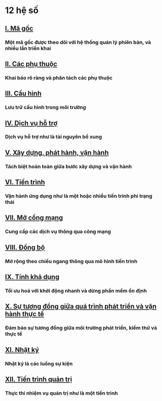 12 hệ số
========

## [I. Mã gốc](./codebase)
### Một mã gốc được theo dõi với hệ thống quản lý phiên bản, và nhiều lần triển khai

## [II. Các phụ thuộc](./dependencies)
### Khai báo rõ ràng và phân tách các phụ thuộc

## [III. Cấu hình](./config)
### Lưu trữ cấu hình trong môi trường

## [IV. Dịch vụ hỗ trợ](./backing-services)
### Dịch vụ hỗ trợ như là tài nguyên bổ xung

## [V. Xây dựng, phát hành, vận hành](./build-release-run)
### Tách biệt hoàn toàn giữa bước xây dựng và vận hành

## [VI. Tiến trình](./processes)
### Vận hành ứng dụng như là một hoặc nhiều tiến trình phi trạng thái 

## [VII. Mở cổng mạng](./port-binding)
### Cung cấp các dịch vụ thông qua công mạng

## [VIII. Đồng bộ](./concurrency)
### Mở rộng theo chiều ngang thông qua mô hình tiến trình

## [IX. Tính khả dụng](./disposability)
### Tối ưu hoá với khởi động nhanh và dừng phần mềm ổn định

## [X. Sự tương đồng giữa quá trình phát triển và vận hành thực tế](./dev-prod-parity)
### Đảm bảo sự tương đồng giữa môi trường phát triển, kiểm thử và thực tế 

## [XI. Nhật ký](./logs)
### Nhật ký là các luồng sự kiện

## [XII. Tiến trình quản trị](./admin-processes)
### Thực thi nhiệm vụ quản trị như là một tiến trình 
